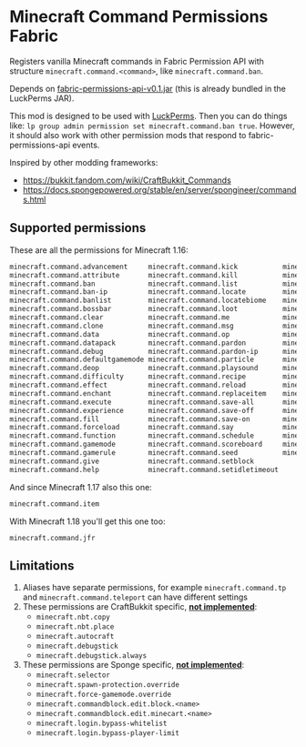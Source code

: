 # Minecraft Command Permissions Fabric

Registers vanilla Minecraft commands in Fabric Permission API with structure `minecraft.command.<command>`,
like `minecraft.command.ban`.

Depends on [fabric-permissions-api-v0.1.jar](https://github.com/lucko/fabric-permissions-api/releases)
(this is already bundled in the LuckPerms JAR).

This mod is designed to be used with [LuckPerms](https://luckperms.net).
Then you can do things like:
`lp group admin permission set minecraft.command.ban true`.
However, it should also work with other permission mods that respond to fabric-permissions-api events.

Inspired by other modding frameworks:

- https://bukkit.fandom.com/wiki/CraftBukkit_Commands
- https://docs.spongepowered.org/stable/en/server/spongineer/commands.html

## Supported permissions

These are all the permissions for Minecraft 1.16:

```txt
minecraft.command.advancement     minecraft.command.kick           minecraft.command.setworldspawn
minecraft.command.attribute       minecraft.command.kill           minecraft.command.spawnpoint
minecraft.command.ban             minecraft.command.list           minecraft.command.spectate
minecraft.command.ban-ip          minecraft.command.locate         minecraft.command.spreadplayers
minecraft.command.banlist         minecraft.command.locatebiome    minecraft.command.stop
minecraft.command.bossbar         minecraft.command.loot           minecraft.command.stopsound
minecraft.command.clear           minecraft.command.me             minecraft.command.summon
minecraft.command.clone           minecraft.command.msg            minecraft.command.tag
minecraft.command.data            minecraft.command.op             minecraft.command.team
minecraft.command.datapack        minecraft.command.pardon         minecraft.command.teammsg
minecraft.command.debug           minecraft.command.pardon-ip      minecraft.command.teleport
minecraft.command.defaultgamemode minecraft.command.particle       minecraft.command.tell
minecraft.command.deop            minecraft.command.playsound      minecraft.command.tellraw
minecraft.command.difficulty      minecraft.command.recipe         minecraft.command.time
minecraft.command.effect          minecraft.command.reload         minecraft.command.title
minecraft.command.enchant         minecraft.command.replaceitem    minecraft.command.tm
minecraft.command.execute         minecraft.command.save-all       minecraft.command.tp
minecraft.command.experience      minecraft.command.save-off       minecraft.command.trigger
minecraft.command.fill            minecraft.command.save-on        minecraft.command.w
minecraft.command.forceload       minecraft.command.say            minecraft.command.weather
minecraft.command.function        minecraft.command.schedule       minecraft.command.whitelist
minecraft.command.gamemode        minecraft.command.scoreboard     minecraft.command.worldborder
minecraft.command.gamerule        minecraft.command.seed           minecraft.command.xp
minecraft.command.give            minecraft.command.setblock
minecraft.command.help            minecraft.command.setidletimeout
```

And since Minecraft 1.17 also this one:

```txt
minecraft.command.item
```

With Minecraft 1.18 you'll get this one too:
```
minecraft.command.jfr
```

## Limitations

1. Aliases have separate permissions, for example `minecraft.command.tp` and `minecraft.command.teleport` can have different settings
2. These permissions are CraftBukkit specific, <ins>**not implemented**</ins>:
   - `minecraft.nbt.copy`
   - `minecraft.nbt.place`
   - `minecraft.autocraft`
   - `minecraft.debugstick`
   - `minecraft.debugstick.always`
3. These permissions are Sponge specific,  <ins>**not implemented**</ins>:
   - `minecraft.selector`
   - `minecraft.spawn-protection.override`
   - `minecraft.force-gamemode.override`
   - `minecraft.commandblock.edit.block.<name>`
   - `minecraft.commandblock.edit.minecart.<name>`
   - `minecraft.login.bypass-whitelist`
   - `minecraft.login.bypass-player-limit`
